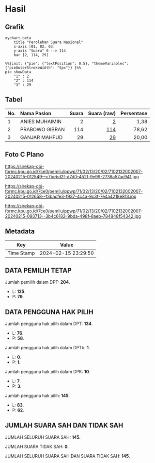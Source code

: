 # Hasil

## Grafik

```mermaid
xychart-beta
    title "Perolehan Suara Nasional"
    x-axis [01, 02, 03]
    y-axis "Suara" 0 --> 114
    bar [2, 114, 29]
```

```mermaid
%%{init: {"pie": {"textPosition": 0.5}, "themeVariables": {"pieOuterStrokeWidth": "5px"}} }%%
pie showData
    "1" : 2
    "2" : 114
    "3" : 29
```

## Tabel

| No. | Nama Paslon    | Suara | Suara (raw) | Persentase |
|:--- |:-------------- | -----:| -----------:| ----------:|
| 1   | ANIES MUHAIMIN | 2     | [2][p-1]    | 1,38       |
| 2   | PRABOWO GIBRAN | 114   | [114][p-2]  | 78,62      |
| 3   | GANJAR MAHFUD  | 29    | [29][p-3]   | 20,00      |


[p-1]: https://github.com/gigit-pemilu/pemilu-2024/blob/main/pilpres/hitung-suara/sub/71-sulawesi-utara/sub/02-minahasa/sub/13-pineleng/sub/2002-pineleng-ii/sub/007-tps/sub/paslon-1.txt
[p-2]: https://github.com/gigit-pemilu/pemilu-2024/blob/main/pilpres/hitung-suara/sub/71-sulawesi-utara/sub/02-minahasa/sub/13-pineleng/sub/2002-pineleng-ii/sub/007-tps/sub/paslon-2.txt
[p-3]: https://github.com/gigit-pemilu/pemilu-2024/blob/main/pilpres/hitung-suara/sub/71-sulawesi-utara/sub/02-minahasa/sub/13-pineleng/sub/2002-pineleng-ii/sub/007-tps/sub/paslon-3.txt

## Foto C Plano

https://sirekap-obj-formc.kpu.go.id/7ce0/pemilu/ppwp/71/02/13/20/02/7102132002007-20240215-012549--c7bebd2f-d7d0-452f-9e99-2736a57ac941.jpg

https://sirekap-obj-formc.kpu.go.id/7ce0/pemilu/ppwp/71/02/13/20/02/7102132002007-20240215-012658--f3bacfe3-f937-4c4a-9c3f-7e4a4218e813.jpg

https://sirekap-obj-formc.kpu.go.id/7ce0/pemilu/ppwp/71/02/13/20/02/7102132002007-20240215-093713--3b4c6182-9bda-498f-8aeb-784848f54342.jpg


## Metadata

| Key        | Value               |
| ---------- | ------------------- |
| Time Stamp | 2024-02-15 23:29:50 |


## DATA PEMILIH TETAP

Jumlah pemilih dalam DPT: **204**.
 * L: **125**.
 * P: **79**.

## DATA PENGGUNA HAK PILIH

Jumlah pengguna hak pilih dalam DPT: **134**.
 * L: **76**.
 * P: **58**.

Jumlah pengguna hak pilih dalam DPTb: **1**.
 * L: **0**.
 * P: **1**.

Jumlah pengguna hak pilih dalam DPK: **10**.
 * L: **7**.
 * P: **3**.

Jumlah pengguna hak pilih: **145**.
 * L: **83**.
 * P: **62**.

## JUMLAH SUARA SAH DAN TIDAK SAH

JUMLAH SELURUH SUARA SAH: **145**.

JUMLAH SUARA TIDAK SAH: **0**.

JUMLAH SELURUH SUARA SAH DAN SUARA TIDAK SAH: **145**.


